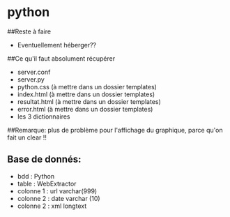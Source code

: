# python

##Reste à faire 
* Eventuellement héberger?? 

##Ce qu'il faut absolument récupérer
* server.conf
* server.py
* python.css (à mettre dans un dossier templates)
* index.html (à mettre dans un dossier templates)
* resultat.html (à mettre dans un dossier templates)
* error.html (à mettre dans un dossier templates)
* les 3 dictionnaires

##Remarque: plus de problème pour l'affichage du graphique, parce qu'on fait un clear !!

## Base de donnés: 
* bdd : Python
* table : WebExtractor
* colonne 1 : url varchar(999)
* colonne 2 : date varchar (10)
* colonne 2 : xml longtext
